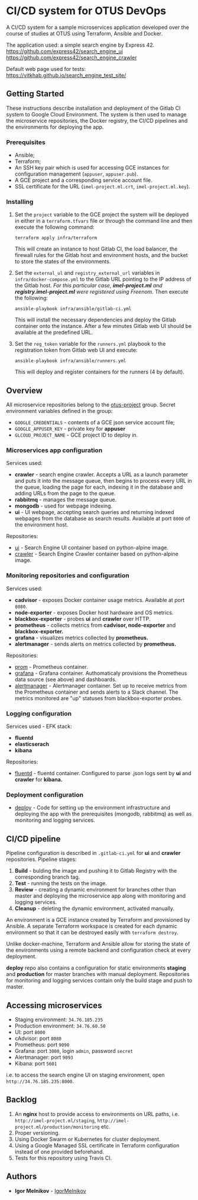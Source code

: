 # CI/CD system for OTUS DevOps

A CI/CD system for a sample microservices application developed over the course of studies at OTUS using Terraform, Ansible and Docker.

The application used: a simple search engine by Express 42.
https://github.com/express42/search_engine_ui
https://github.com/express42/search_engine_crawler

Default web page used for tests: https://vitkhab.github.io/search_engine_test_site/

## Getting Started
These instructions describe installation and deployment of the Gitlab CI system to Google Cloud Environment.
The system is then used to manage the microservice repositories, the Docker registry, the CI/CD pipelines and the environments for deploying the app.
### Prerequisites

- Ansible;
- Terraform;
- An SSH key pair which is used for accessing GCE instances for configuration management (`appuser`, `appuser.pub`).
- A GCE project and a corresponding service account file.
- SSL certificate for the URL (`imel-project.ml.crt`, `imel-project.ml.key`).

### Installing

1. Set the `project` variable to the GCE project the system will be deployed in either in a  `terraform.tfvars` file or through the command line and then execute the following command:
   ```
   terraform apply infra/terraform
   ```

    This will create an instance to host Gitlab CI, the load balancer, the firewall rules for the Gitlab host and environment hosts, and the bucket to store the states of the environments.
  
2. Set the `external_ul` and `registry_external_url` variables in `infra/docker-compose.yml` to the Gitlab URL pointing to the IP address of the Gitlab host.
    *For this particular case, **imel-project.ml** and **registry.imel-project.ml** were registered using Freenom.*
    Then execute the following:
    ```
    ansible-playbook infra/ansible/gitlab-ci.yml
    ```
    This will install the necessary dependencies and deploy the Gitlab container onto the instance.
    After a few minutes Gitlab web UI should be available at the predefined URL.
3. Set the `reg_token` variable for the `runners.yml` playbook to the registration token from Gitlab web UI and execute:
    ```
    ansible-playbook infra/ansible/runners.yml
    ```
    This will deploy and register containers for the runners (4 by default).


## Overview
All microservice repositories belong to the [otus-project](https://imel-project.ml/otus-project) group.
Secret environment variables defined in the group:

- `GOOGLE_CREDENTIALS` - contents of a GCE json service account file;
- `GOOGLE_APPUSER_KEY` - private key for **appuser**
- `GLCOUD_PROJECT_NAME` - GCE project ID to deploy in.

### Microservices app configuration

Services used:

- **crawler** - search engine crawler. Accepts a URL as a launch parameter and puts it into the message queue, then begins to process every URL in the queue, loading the page for each, indexing it in the database and adding URLs from the page to the queue.
- **rabbitmq** - manages the message queue.
- **mongodb** - used for webpage indexing.
- **ui** - UI webpage, accepting search queries and returning indexed webpages from the database as search results. Available at port `8000` of the environment host.

Repositories:
- [ui](https://imel-project.ml/otus-project/ui/) - Search Engine UI container based on python-alpine image.
- [crawler](https://imel-project.ml/otus-project/crawler/) - Search Engine Crawler container based on python-alpine image.

### Monitoring repositories and configuration

Services used:
- **cadvisor** - exposes Docker container usage metrics. Available at port `8080`.
- **node-exporter** - exposes Docker host hardware and OS metrics.
- **blackbox-exporter** - probes **ui** and **crawler** over HTTP.
- **prometheus** - collects metrics from **cadvisor, node-exporter** and **blackbox-exporter.**
- **grafana** - visualizes metrics collected by **prometheus.**
- **alertmanager** - sends alerts on metrics collected by **prometheus.**
 
Repositories:

- [prom](https://imel-project.ml/otus-project/prom/) - Prometheus container.
- [grafana](https://imel-project.ml/otus-project/grafana/) - Grafana container. Authomaticaly provisions the Prometheus data source (see above) and dashboards.
- [alertmanager](https://imel-project.ml/otus-project/alertmanager/) - Alertmanager container. Set up to receive metrics from the Prometheus container and sends alerts to a Slack channel. The metrics monitored are "up" statuses from blackbox-exporter probes.

### Logging configuration

Services used - EFK stack:

- **fluentd**
- **elasticserach**
- **kibana**

Repositories:

- [fluentd](https://imel-project.ml/otus-project/fluentd/) - fluentd container. Configured to parse .json logs sent by **ui** and **crawler** for **kibana.**

### Deployment configuration

- [deploy](https://imel-project.ml/otus-project/deploy/) - Code for setting up the environment infrastructure and deploying the app with the prerequisites (mongodb, rabbitmq) as well as monitoring and logging services.

## CI/CD pipeline

Pipeline configuration is described in `.gitlab-ci.yml` for **ui** and **crawler** repositories.
Pipeline stages:

1. **Build** - bulding the image and pushing it to Gitlab Registry with the corresponding branch tag.
2. **Test** - running the tests on the image.
3. **Review** - creating a dynamic environment for branches other than master and deploying the microservice app along with monitoring and logging services.
4. **Cleanup** - deleting the dynamic environment, activated manually.

An environment is a GCE instance created by Terraform and provisioned by Ansible. A separate Terraform workspace is created for each dynamic environment so that it can be destroyed easily with `terraform destroy`.

Unlike docker-machine, Terraform and Ansible allow for storing the state of the environments using a remote backend and configuration check at every deployment.

**deploy** repo also contains a configuration for static environments **staging** and **production** for master branches with manual deployment.
Repositories for monitoring and logging services contain only the build stage and push to master.

## Accessing microservices
- Staging environment: `34.76.185.235`
- Production environment: `34.76.60.50`
- UI: port `8000`
- cAdvisor: port `8080`
- Prometheus: port `9090`
- Grafana: port `3000`, login `admin`, password `secret`
- Alertmanager: port `9093`
- Kibana: port `5601`

i.e. to access the search engine UI on staging environment, open `http://34.76.185.235:8000`.

## Backlog

1. An **nginx** host to provide access to environments on URL paths, i.e. `http://imel-project.ml/staging`, `http://imel-project.ml/production/monitoring` etc.
2. Proper versioning.
3. Using Docker Swarm or Kubernetes for cluster deployment.
4. Using a Google Managed SSL certificate in Terraform configuration instead of one provided beforehand.
5. Tests for this repository using Travis CI.

## Authors

* **Igor Melnikov** - [IgorMelnikov](https://github.com/IgorMelnikov)
